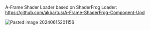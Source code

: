 A-Frame Shader Loader based on ShaderFrog Loader: https://github.com/akbartus/A-Frame-ShaderFrog-Component-Upd

![Pasted image 20240615201156](https://github.com/Alvis1/a-frame-shaderloader/assets/28161082/d1e69f4d-f35e-46a6-877f-d9ba5d4b1153)
